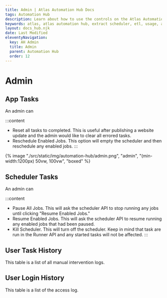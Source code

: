 ```yaml
---
title: Admin | Atlas Automation Hub Docs
tags: Automation Hub
description: Learn about how to use the controls on the Atlas Automation Hub Admin page.
keywords: atlas, atlas automation hub, extract scheduler, etl, usage, admin
layout: docs_hub.njk
date: Last Modified
eleventyNavigation:
  key: AH Admin
  title: Admin
  parent: Automation Hub
  order: 12
---
```


# Admin

## App Tasks

An admin can

:::content
- Reset all tasks to completed. This is useful after publishing a website update and the admin would like to clear all errored tasks.
- Reschedule Enabled Jobs. This option will empty the scheduler and then reschedule any enabled jobs.
:::

{% image "./src/static/img/automation-hub/admin.png", "admin", "(min-width:1200px) 50vw, 100vw", "boxed" %}

## Scheduler Tasks

An admin can

:::content
- Pause All Jobs. This will ask the scheduler API to stop running any jobs until clicking "Resume Enabled Jobs."
- Resume Enabled Jobs. This will ask the scheduler API to resume running any enabled jobs that had been paused.
- Kill Scheduler. This will turn off the scheduler. Keep in mind that task are run in the Runner API and any started tasks will not be affected.
:::

## User Task History

This table is a list of all manual intervention logs.

## User Login History

This table is a list of the access log.
